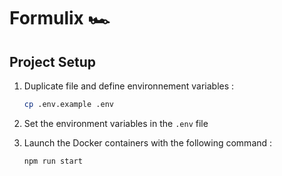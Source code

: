 # Formulix 🏎️

## Project Setup

1. Duplicate file and define environnement variables :

    ```sh
    cp .env.example .env
    ```

1. Set the environment variables in the `.env` file

1. Launch the Docker containers with the following command :

    ```sh
    npm run start
    ```
